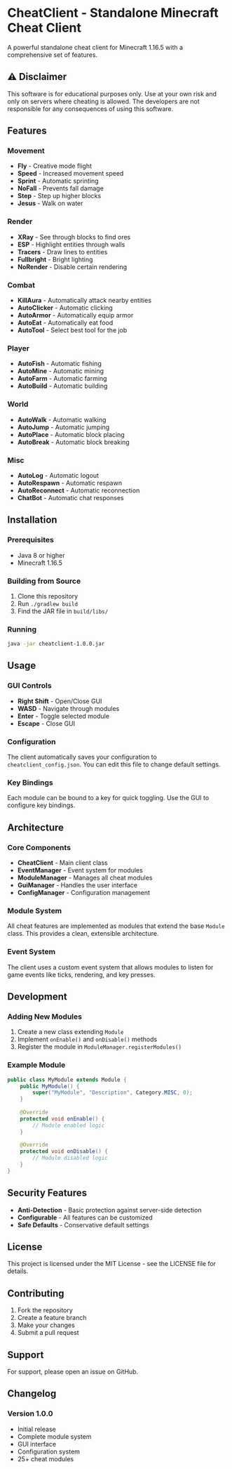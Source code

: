 # CheatClient - Standalone Minecraft Cheat Client

A powerful standalone cheat client for Minecraft 1.16.5 with a comprehensive set of features.

## ⚠️ Disclaimer

This software is for educational purposes only. Use at your own risk and only on servers where cheating is allowed. The developers are not responsible for any consequences of using this software.

## Features

### Movement
- **Fly** - Creative mode flight
- **Speed** - Increased movement speed
- **Sprint** - Automatic sprinting
- **NoFall** - Prevents fall damage
- **Step** - Step up higher blocks
- **Jesus** - Walk on water

### Render
- **XRay** - See through blocks to find ores
- **ESP** - Highlight entities through walls
- **Tracers** - Draw lines to entities
- **Fullbright** - Bright lighting
- **NoRender** - Disable certain rendering

### Combat
- **KillAura** - Automatically attack nearby entities
- **AutoClicker** - Automatic clicking
- **AutoArmor** - Automatically equip armor
- **AutoEat** - Automatically eat food
- **AutoTool** - Select best tool for the job

### Player
- **AutoFish** - Automatic fishing
- **AutoMine** - Automatic mining
- **AutoFarm** - Automatic farming
- **AutoBuild** - Automatic building

### World
- **AutoWalk** - Automatic walking
- **AutoJump** - Automatic jumping
- **AutoPlace** - Automatic block placing
- **AutoBreak** - Automatic block breaking

### Misc
- **AutoLog** - Automatic logout
- **AutoRespawn** - Automatic respawn
- **AutoReconnect** - Automatic reconnection
- **ChatBot** - Automatic chat responses

## Installation

### Prerequisites
- Java 8 or higher
- Minecraft 1.16.5

### Building from Source
1. Clone this repository
2. Run `./gradlew build`
3. Find the JAR file in `build/libs/`

### Running
```bash
java -jar cheatclient-1.0.0.jar
```

## Usage

### GUI Controls
- **Right Shift** - Open/Close GUI
- **WASD** - Navigate through modules
- **Enter** - Toggle selected module
- **Escape** - Close GUI

### Configuration
The client automatically saves your configuration to `cheatclient_config.json`. You can edit this file to change default settings.

### Key Bindings
Each module can be bound to a key for quick toggling. Use the GUI to configure key bindings.

## Architecture

### Core Components
- **CheatClient** - Main client class
- **EventManager** - Event system for modules
- **ModuleManager** - Manages all cheat modules
- **GuiManager** - Handles the user interface
- **ConfigManager** - Configuration management

### Module System
All cheat features are implemented as modules that extend the base `Module` class. This provides a clean, extensible architecture.

### Event System
The client uses a custom event system that allows modules to listen for game events like ticks, rendering, and key presses.

## Development

### Adding New Modules
1. Create a new class extending `Module`
2. Implement `onEnable()` and `onDisable()` methods
3. Register the module in `ModuleManager.registerModules()`

### Example Module
```java
public class MyModule extends Module {
    public MyModule() {
        super("MyModule", "Description", Category.MISC, 0);
    }
    
    @Override
    protected void onEnable() {
        // Module enabled logic
    }
    
    @Override
    protected void onDisable() {
        // Module disabled logic
    }
}
```

## Security Features

- **Anti-Detection** - Basic protection against server-side detection
- **Configurable** - All features can be customized
- **Safe Defaults** - Conservative default settings

## License

This project is licensed under the MIT License - see the LICENSE file for details.

## Contributing

1. Fork the repository
2. Create a feature branch
3. Make your changes
4. Submit a pull request

## Support

For support, please open an issue on GitHub.

## Changelog

### Version 1.0.0
- Initial release
- Complete module system
- GUI interface
- Configuration system
- 25+ cheat modules